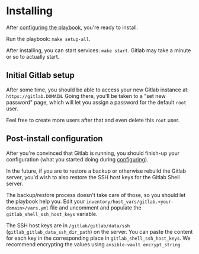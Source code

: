 # Installing

After [configuring the playbook](configuring-playbook.md), you're ready to install.

Run the playbook: `make setup-all`.

After installing, you can start services: `make start`.
Gitlab may take a minute or so to actually start.


## Initial Gitlab setup

After some time, you should be able to access your new Gitlab instance at: `https://gitlab.DOMAIN`.
Going there, you'll be taken to a "set new password" page, which will let you assign a password for the default `root` user.

Feel free to create more users after that and even delete this `root` user.


## Post-install configuration

After you're convinced that Gitlab is running, you should finish-up your configuration (what you started doing during [configuring](configuring-playbook.md)).

In the future, if you are to restore a backup or otherwise rebuild the Gitlab server, you'd wish to also restore the SSH host keys for the Gitlab Shell server.

The backup/restore process doesn't take care of those, so you should let the playbook help you.
Edit your `inventory/host_vars/gitlab.<your-domain>/vars.yml` file and uncomment and populate the `gitlab_shell_ssh_host_keys` variable.

The SSH host keys are in `/gitlab/gitlab/data/ssh` (`gitlab_gitlab_data_ssh_dir_path`) on the server.
You can paste the content for each key in the corresponding place in `gitlab_shell_ssh_host_keys`.
We recommend encrypting the values using `ansible-vault encrypt_string`.
